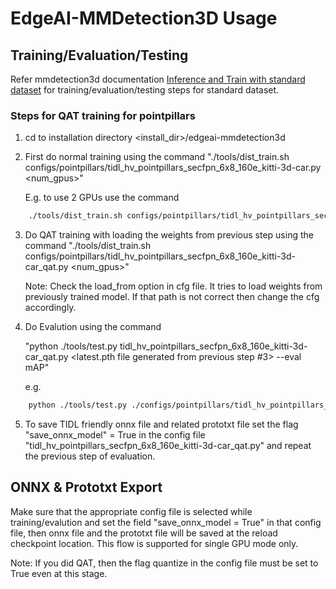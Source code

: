 # EdgeAI-MMDetection3D Usage

## Training/Evaluation/Testing

Refer mmdetection3d documentation [Inference and Train with standard dataset](./en/1_exist_data_model.md) for training/evaluation/testing steps for standard dataset.

### Steps for QAT training for pointpillars
1. cd to installation directory <install_dir>/edgeai-mmdetection3d


2. First do normal training using the command 
    "./tools/dist_train.sh configs/pointpillars/tidl_hv_pointpillars_secfpn_6x8_160e_kitti-3d-car.py <num_gpus>"

    E.g. to use 2 GPUs use the command
```bash
    ./tools/dist_train.sh configs/pointpillars/tidl_hv_pointpillars_secfpn_6x8_160e_kitti-3d-car.py 2
```

3. Do QAT training with loading the weights from previous step using the command 
    "./tools/dist_train.sh configs/pointpillars/tidl_hv_pointpillars_secfpn_6x8_160e_kitti-3d-car_qat.py <num_gpus>"

    Note: Check the load_from option in cfg file. It tries to load weights from previously trained model. If that path is not correct then change the cfg accordingly.


4.  Do Evalution using the command 

    "python ./tools/test.py tidl_hv_pointpillars_secfpn_6x8_160e_kitti-3d-car_qat.py <latest.pth file generated from previous step #3> --eval mAP" 

    e.g.

```bash
    python ./tools/test.py ./configs/pointpillars/tidl_hv_pointpillars_secfpn_6x8_160e_kitti-3d-car_qat.py ./work_dirs_quant/tidl_hv_pointpillars_secfpn_6x8_160e_kitti-3d-car_qat/latest.pth --eval mAP
```


5. To save TIDL friendly onnx file and related prototxt file set the flag "save_onnx_model" = True in the config file "tidl_hv_pointpillars_secfpn_6x8_160e_kitti-3d-car_qat.py" and repeat the previous step of evaluation. 


## ONNX & Prototxt Export
Make sure that the appropriate config file is selected while training/evalution and set the field "save_onnx_model = True" in that config file, then onnx file and the prototxt file will be saved at the reload checkpoint location. This flow is supported for single GPU mode only.

Note: If you did QAT, then the flag quantize in the config file must be set to True even at this stage. 

